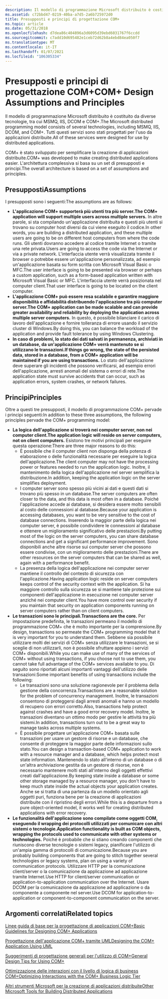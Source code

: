 ```yaml
---
description: Il modello di programmazione Microsoft distribuito è costituito da diverse tecnologie, tra cui MSMQ, IIS, DCOM e COM+. Tutti questi servizi sono stati progettati per l'uso da applicazioni distribuite.
ms.assetid: c72bbd47-0219-40ba-a7d5-2a6b725972d0
title: Presupposti e principi di progettazione COM+
ms.topic: article
ms.date: 05/31/2018
ms.openlocfilehash: d7dea86c404896a3d6095d39ebd6031767f6ccdd
ms.sourcegitcommit: c7add10d695482e1ceb72d62b8a4ebd84ea050f7
ms.translationtype: MT
ms.contentlocale: it-IT
ms.lasthandoff: 01/07/2021
ms.locfileid: "106305334"
---
```

# <a name="com-design-assumptions-and-principles"></a><span data-ttu-id="8a564-104">Presupposti e principi di progettazione COM+</span><span class="sxs-lookup"><span data-stu-id="8a564-104">COM+ Design Assumptions and Principles</span></span>

<span data-ttu-id="8a564-105">Il modello di programmazione Microsoft distribuito è costituito da diverse tecnologie, tra cui MSMQ, IIS, DCOM e COM+.</span><span class="sxs-lookup"><span data-stu-id="8a564-105">The Microsoft distributed programming model consists of several technologies, including MSMQ, IIS, DCOM, and COM+.</span></span> <span data-ttu-id="8a564-106">Tutti questi servizi sono stati progettati per l'uso da applicazioni distribuite.</span><span class="sxs-lookup"><span data-stu-id="8a564-106">All of these services were designed for use by distributed applications.</span></span>

<span data-ttu-id="8a564-107">COM+ è stato sviluppato per semplificare la creazione di applicazioni distribuite.</span><span class="sxs-lookup"><span data-stu-id="8a564-107">COM+ was developed to make creating distributed applications easier.</span></span> <span data-ttu-id="8a564-108">L'architettura complessiva si basa su un set di presupposti e principi.</span><span class="sxs-lookup"><span data-stu-id="8a564-108">The overall architecture is based on a set of assumptions and principles.</span></span>

## <a name="assumptions"></a><span data-ttu-id="8a564-109">Presupposti</span><span class="sxs-lookup"><span data-stu-id="8a564-109">Assumptions</span></span>

<span data-ttu-id="8a564-110">I presupposti sono i seguenti:</span><span class="sxs-lookup"><span data-stu-id="8a564-110">The assumptions are as follows:</span></span>

-   <span data-ttu-id="8a564-111">**L'applicazione COM+ supporterà più utenti tra più server.**</span><span class="sxs-lookup"><span data-stu-id="8a564-111">**The COM+ application will support multiple users across multiple servers.**</span></span> <span data-ttu-id="8a564-112">In altre parole, si sta compilando un'applicazione distribuita e questi più utenti si trovano su computer host diversi da cui viene eseguito il codice.</span><span class="sxs-lookup"><span data-stu-id="8a564-112">In other words, you are building a distributed application, and these multiple users are going to be on different host computers from where the code runs.</span></span> <span data-ttu-id="8a564-113">Gli utenti dovranno accedere al codice tramite Internet o tramite una rete privata.</span><span class="sxs-lookup"><span data-stu-id="8a564-113">Users are going to access the code via the Internet or via a private network.</span></span> <span data-ttu-id="8a564-114">L'interfaccia utente verrà visualizzata tramite il browser o potrebbe essere un'applicazione personalizzata, ad esempio un'applicazione basata su form scritta con Microsoft Visual Basic o MFC.</span><span class="sxs-lookup"><span data-stu-id="8a564-114">The user interface is going to be presented via browser or perhaps a custom application, such as a form-based application written with Microsoft Visual Basic or MFC.</span></span> <span data-ttu-id="8a564-115">L'interfaccia utente verrà posizionata nel computer client.</span><span class="sxs-lookup"><span data-stu-id="8a564-115">That user interface is going to be located on the client computer.</span></span>
-   <span data-ttu-id="8a564-116">**L'applicazione COM+ può essere resa scalabile e garantire maggiore disponibilità e affidabilità distribuendo l'applicazione tra più computer server.**</span><span class="sxs-lookup"><span data-stu-id="8a564-116">**The COM+ application can be made scalable and can provide greater availability and reliability by deploying the application across multiple server computers.**</span></span> <span data-ttu-id="8a564-117">In questo, è possibile bilanciare il carico di lavoro dell'applicazione e fornire tolleranza di errore usando il servizio cluster di Windows.</span><span class="sxs-lookup"><span data-stu-id="8a564-117">By doing this, you can balance the workload of the application and provide fault tolerance by using Windows Clustering.</span></span>
-   <span data-ttu-id="8a564-118">**In caso di problemi, lo stato dei dati salvati in permanenza, archiviati in un database, da un'applicazione COM+ verrà mantenuto se si utilizzano le transazioni.**</span><span class="sxs-lookup"><span data-stu-id="8a564-118">**If things go wrong, the state of the persisted data, stored in a database, from a COM+ application will be maintained if you are using transactions.**</span></span> <span data-ttu-id="8a564-119">Lo stato dell'applicazione deve superare gli incidenti che possono verificarsi, ad esempio errori dell'applicazione, arresti anomali del sistema o errori di rete.</span><span class="sxs-lookup"><span data-stu-id="8a564-119">The application state must survive accidents that can occur, such as application errors, system crashes, or network failures.</span></span>

## <a name="principles"></a><span data-ttu-id="8a564-120">Principi</span><span class="sxs-lookup"><span data-stu-id="8a564-120">Principles</span></span>

<span data-ttu-id="8a564-121">Oltre a questi tre presupposti, il modello di programmazione COM+ pervade i principi seguenti:</span><span class="sxs-lookup"><span data-stu-id="8a564-121">In addition to these three assumptions, the following principles pervade the COM+ programming model:</span></span>

-   <span data-ttu-id="8a564-122">**La logica dell'applicazione si troverà nei computer server, non nei computer client.**</span><span class="sxs-lookup"><span data-stu-id="8a564-122">**The application logic will reside on server computers, not on client computers.**</span></span> <span data-ttu-id="8a564-123">Esistono tre motivi principali per eseguire questa operazione:</span><span class="sxs-lookup"><span data-stu-id="8a564-123">There are three major reasons to do this:</span></span>
    -   <span data-ttu-id="8a564-124">È possibile che il computer client non disponga della potenza di elaborazione o delle funzionalità necessarie per eseguire la logica dell'applicazione.</span><span class="sxs-lookup"><span data-stu-id="8a564-124">The client computer may not have the processing power or features needed to run the application logic.</span></span> <span data-ttu-id="8a564-125">Inoltre, il mantenimento della logica dell'applicazione nel server semplifica la distribuzione.</span><span class="sxs-lookup"><span data-stu-id="8a564-125">In addition, keeping the application logic on the server simplifies deployment.</span></span>
    -   <span data-ttu-id="8a564-126">I computer server sono spesso più vicini ai dati e questi dati si trovano più spesso in un database.</span><span class="sxs-lookup"><span data-stu-id="8a564-126">The server computers are often closer to the data, and this data is most often in a database.</span></span> <span data-ttu-id="8a564-127">Poiché l'applicazione accede ai database, si desidera essere molto sensibili al costo delle connessioni al database.</span><span class="sxs-lookup"><span data-stu-id="8a564-127">Because your application is accessing databases, you want to be very sensitive to the cost of database connections.</span></span> <span data-ttu-id="8a564-128">Inserendo la maggior parte della logica nei computer server, è possibile condividere le connessioni al database e ottenere un miglioramento significativo delle prestazioni.</span><span class="sxs-lookup"><span data-stu-id="8a564-128">By putting most of the logic on the server computers, you can share database connections and get a significant performance improvement.</span></span> <span data-ttu-id="8a564-129">Sono disponibili anche altre risorse sui computer server che possono essere condivise, con un miglioramento delle prestazioni.</span><span class="sxs-lookup"><span data-stu-id="8a564-129">There are other resources on the server computers that can be shared as well, again with a performance benefit.</span></span>
    -   <span data-ttu-id="8a564-130">La presenza della logica dell'applicazione nei computer server mantiene il controllo del contesto di sicurezza con l'applicazione.</span><span class="sxs-lookup"><span data-stu-id="8a564-130">Having application logic reside on server computers keeps control of the security context with the application.</span></span> <span data-ttu-id="8a564-131">Si ha maggiore controllo sulla sicurezza se si mantiene tale protezione sui componenti dell'applicazione in esecuzione nei computer server anziché nei computer client.</span><span class="sxs-lookup"><span data-stu-id="8a564-131">You have more control over security if you maintain that security on application components running on server computers rather than on client computers.</span></span>
-   <span data-ttu-id="8a564-132">**Le transazioni sono le principali.**</span><span class="sxs-lookup"><span data-stu-id="8a564-132">**Transactions are the core.**</span></span> <span data-ttu-id="8a564-133">Per impostazione predefinita, le transazioni permeano il modello di programmazione COM+ che è molto importante per la comprensione.</span><span class="sxs-lookup"><span data-stu-id="8a564-133">By design, transactions so permeate the COM+ programming model that it is very important for you to understand them.</span></span> <span data-ttu-id="8a564-134">Sebbene sia possibile utilizzare molti dei servizi di COM+ senza utilizzare le transazioni, se si sceglie di non utilizzarli, non è possibile sfruttare appieno i servizi COM+ disponibili.</span><span class="sxs-lookup"><span data-stu-id="8a564-134">While you can make use of many of the services of COM+ without using transactions, if you choose not to use them, you cannot take full advantage of the COM+ services available to you.</span></span> <span data-ttu-id="8a564-135">Di seguito sono riportati alcuni importanti vantaggi dell'utilizzo delle transazioni:</span><span class="sxs-lookup"><span data-stu-id="8a564-135">Some important benefits of using transactions include the following:</span></span>
    -   <span data-ttu-id="8a564-136">Le transazioni sono una soluzione ragionevole per il problema della gestione della concorrenza.</span><span class="sxs-lookup"><span data-stu-id="8a564-136">Transactions are a reasonable solution for the problem of concurrency management.</span></span> <span data-ttu-id="8a564-137">Inoltre, le transazioni consentono di proteggersi dagli arresti anomali e hanno un modello di recupero con errori corretto.</span><span class="sxs-lookup"><span data-stu-id="8a564-137">Also, transactions help protect against crashes and have a good error recovery model.</span></span> <span data-ttu-id="8a564-138">Inoltre, le transazioni diventano un ottimo modo per gestire le attività tra più sistemi.</span><span class="sxs-lookup"><span data-stu-id="8a564-138">In addition, transactions turn out to be a great way to manage tasks across multiple systems.</span></span>
    -   <span data-ttu-id="8a564-139">È possibile progettare un'applicazione COM+ basata sulle transazioni per usare un gestore di risorse e un database, che consente di proteggere la maggior parte delle informazioni sullo stato.</span><span class="sxs-lookup"><span data-stu-id="8a564-139">You can design a transaction-based COM+ application to work with a resource manager and a database, which helps protect most state information.</span></span> <span data-ttu-id="8a564-140">Mantenendo lo stato all'interno di un database o di un'altra archiviazione gestita da un gestore di risorse, non è necessario mantenere molti stati all'interno degli oggetti effettivi creati dall'applicazione.</span><span class="sxs-lookup"><span data-stu-id="8a564-140">By keeping state inside a database or some other storage managed by a resource manager, you don't have to keep much state inside the actual objects your application creates.</span></span> <span data-ttu-id="8a564-141">Anche se si tratta di una partenza da un modello orientato agli oggetti puri, funziona bene per la creazione di applicazioni distribuite con il ripristino degli errori.</span><span class="sxs-lookup"><span data-stu-id="8a564-141">While this is a departure from a pure object-oriented model, it works well for creating distributed applications with error recovery.</span></span>
-   <span data-ttu-id="8a564-142">**Le funzionalità dell'applicazione sono compilate come oggetti COM, eseguendo il wrapping dei protocolli utilizzati per comunicare con altri sistemi o tecnologie.**</span><span class="sxs-lookup"><span data-stu-id="8a564-142">**Application functionality is built as COM objects, wrapping the protocols used to communicate with other systems or technologies.**</span></span> <span data-ttu-id="8a564-143">Poiché è probabile che si stiano creando componenti che riuniscono diverse tecnologie o sistemi legacy, pianificare l'utilizzo di un'ampia gamma di protocolli di comunicazione.</span><span class="sxs-lookup"><span data-stu-id="8a564-143">Because you are probably building components that are going to stitch together several technologies or legacy systems, plan on using a variety of communication protocols.</span></span> <span data-ttu-id="8a564-144">Utilizzare HTTP per la comunicazione client/server o la comunicazione da applicazione ad applicazione tramite Internet.</span><span class="sxs-lookup"><span data-stu-id="8a564-144">Use HTTP for client/server communication or application-to-application communication over the Internet.</span></span> <span data-ttu-id="8a564-145">Usare DCOM per la comunicazione da applicazione ad applicazione o da componente a componente nel server.</span><span class="sxs-lookup"><span data-stu-id="8a564-145">Use DCOM for application-to-application or component-to-component communication on the server.</span></span>

## <a name="related-topics"></a><span data-ttu-id="8a564-146">Argomenti correlati</span><span class="sxs-lookup"><span data-stu-id="8a564-146">Related topics</span></span>

<dl> <dt>

[<span data-ttu-id="8a564-147">Linee guida di base per la progettazione di applicazioni COM+</span><span class="sxs-lookup"><span data-stu-id="8a564-147">Basic Guidelines for Designing COM+ Applications</span></span>](basic-guidelines-for-designing-com--applications.md)
</dt> <dt>

[<span data-ttu-id="8a564-148">Progettazione dell'applicazione COM+ tramite UML</span><span class="sxs-lookup"><span data-stu-id="8a564-148">Designing the COM+ Application Using UML</span></span>](designing-the-com--application-using-uml.md)
</dt> <dt>

[<span data-ttu-id="8a564-149">Suggerimenti di progettazione generali per l'utilizzo di COM+</span><span class="sxs-lookup"><span data-stu-id="8a564-149">General Design Tips for Using COM+</span></span>](general-design-tips-for-using-com-.md)
</dt> <dt>

[<span data-ttu-id="8a564-150">Ottimizzazione delle interazioni con il livello di logica di business COM+</span><span class="sxs-lookup"><span data-stu-id="8a564-150">Optimizing Interactions with the COM+ Business Logic Tier</span></span>](optimizing-interactions-with-the-com--business-logic-tier.md)
</dt> <dt>

[<span data-ttu-id="8a564-151">Altri strumenti Microsoft per la creazione di applicazioni distribuite</span><span class="sxs-lookup"><span data-stu-id="8a564-151">Other Microsoft Tools for Building Distributed Applications</span></span>](other-microsoft-tools-for-building-distributed-applications.md)
</dt> </dl>

 

 



